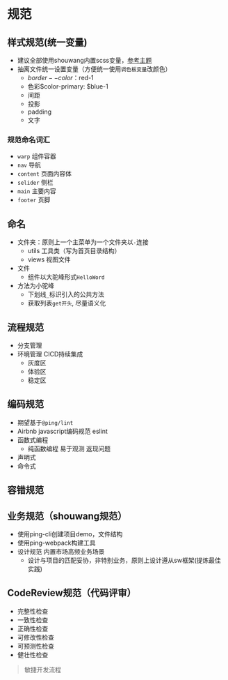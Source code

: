 # 规范
## 样式规范(统一变量)
- 建议全部使用shouwang内置scss变量，[参考主题]()
- 抽离文件统一设置变量（方便统一使用`调色板变量`改颜色）
   - $border--color：$red-1
   - 色彩$color-primary: $blue-1
   - 间距
   - 投影
   - padding
   - 文字
### 规范命名词汇
- `warp` 组件容器
- `nav` 导航
- `content` 页面内容体
- `selider` 侧栏
- `main` 主要内容
- `footer` 页脚
## 命名
- 文件夹：原则上一个主菜单为一个文件夹以`-`连接
   - utils 工具类（写为首页目录结构）
   - views 视图文件
- 文件
   - 组件以大驼峰形式`HelloWord`
- 方法为小驼峰
   - 下划线`_`标识引入的公共方法
   - 获取列表`get开头`, 尽量语义化
## 流程规范
- 分支管理
- 环境管理
CICD持续集成
   - 灰度区
   - 体验区
   - 稳定区
## 编码规范
- 期望基于`@ping/lint`
- Airbnb javascript编码规范 eslint
- 函数式编程
   - 纯函数编程 易于观测 返现问题
- 声明式
- 命令式

## 容错规范

## 业务规范（shouwang规范）
- 使用ping-cli创建项目demo，文件结构
- 使用ping-webpack构建工具
- 设计规范
内置市场高频业务场景
   - 设计与项目的匹配妥协，非特别业务，原则上设计遵从sw框架(提炼最佳实践)
 
## CodeReview规范（代码评审）
- 完整性检查
- 一致性检查
- 正确性检查
- 可修改性检查
- 可预测性检查
- 健壮性检查
> 敏捷开发流程


 